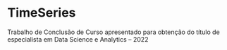 # TimeSeries
Trabalho de Conclusão de Curso apresentado para obtenção do título de especialista em Data Science e Analytics – 2022

